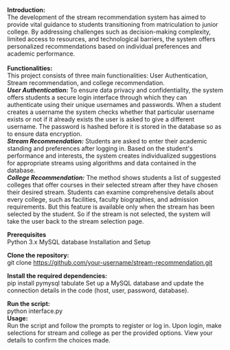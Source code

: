 <b>Introduction: </b><br>
The development of the stream recommendation system has aimed to provide vital guidance to students transitioning from matriculation to junior college. By addressing challenges such as decision-making complexity, limited access to resources, and technological barriers, the system offers personalized recommendations based on individual preferences and academic performance.
<br><br>
<b>Functionalities:</b><br>
This project consists of three main  functionalities: User Authentication, Stream recommendation, and college recommendation.
<br>
<i><b>User Authentication:</i></b> To ensure data privacy and confidentiality, the system offers students a secure login interface through which they can authenticate using their unique usernames and passwords. When a student creates a username the system checks whether that particular username exists or not if it already exists the user is asked to give a different username. The password is hashed before it is stored in the database so as to ensure data encryption.
<br>
<i><b>Stream Recommendation:</i></b> Students are asked to enter their academic standing and preferences after logging in. Based on the student's performance and interests, the system creates individualized suggestions for appropriate streams using algorithms and data contained in the database.
<br>
<i><b>College Recommendation:</i></b> The method shows students a list of suggested colleges that offer courses in their selected stream after they have chosen their desired stream. Students can examine comprehensive details about every college, such as facilities, faculty biographies, and admission requirements. But this feature is available only when the stream has been selected by the student. So if the stream is not selected, the system will take the user back to the stream selection page.

<b>Prerequisites</b><br>
Python 3.x
MySQL database
Installation and Setup<br>

<b>Clone the repository:</b><br>
git clone https://github.com/your-username/stream-recommendation.git

<b>Install the required dependencies:</b><br>
pip install pymysql tabulate
Set up a MySQL database and update the connection details in the code (host, user, password, database).

<b>Run the script:</b><br>
python interface.py<br>
<b>Usage:</b><br>
Run the script and follow the prompts to register or log in.
Upon login, make selections for stream and college as per the provided options.
View your details to confirm the choices made.

